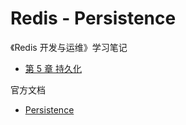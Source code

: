 # Redis - Persistence

《Redis 开发与运维》学习笔记

- [第 5 章 持久化](https://gitee.com/mrhuangyuhui/notes/blob/master/books/redis/redis-devops/ch05.md)

官方文档

- [Persistence](https://redis.io/topics/persistence)